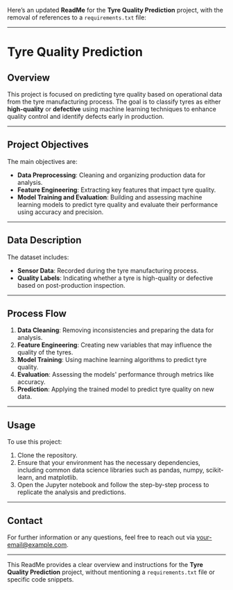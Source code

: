 Here’s an updated **ReadMe** for the **Tyre Quality Prediction** project, with the removal of references to a `requirements.txt` file:

---

# Tyre Quality Prediction

## Overview

This project is focused on predicting tyre quality based on operational data from the tyre manufacturing process. The goal is to classify tyres as either **high-quality** or **defective** using machine learning techniques to enhance quality control and identify defects early in production.

---

## Project Objectives

The main objectives are:
- **Data Preprocessing**: Cleaning and organizing production data for analysis.
- **Feature Engineering**: Extracting key features that impact tyre quality.
- **Model Training and Evaluation**: Building and assessing machine learning models to predict tyre quality and evaluate their performance using accuracy and precision.

---

## Data Description

The dataset includes:
- **Sensor Data**: Recorded during the tyre manufacturing process.
- **Quality Labels**: Indicating whether a tyre is high-quality or defective based on post-production inspection.

---

## Process Flow

1. **Data Cleaning**: Removing inconsistencies and preparing the data for analysis.
2. **Feature Engineering**: Creating new variables that may influence the quality of the tyres.
3. **Model Training**: Using machine learning algorithms to predict tyre quality.
4. **Evaluation**: Assessing the models' performance through metrics like accuracy.
5. **Prediction**: Applying the trained model to predict tyre quality on new data.

---

## Usage

To use this project:
1. Clone the repository.
2. Ensure that your environment has the necessary dependencies, including common data science libraries such as pandas, numpy, scikit-learn, and matplotlib.
3. Open the Jupyter notebook and follow the step-by-step process to replicate the analysis and predictions.

---

## Contact

For further information or any questions, feel free to reach out via [your-email@example.com](mailto:your-email@example.com).

---

This ReadMe provides a clear overview and instructions for the **Tyre Quality Prediction** project, without mentioning a `requirements.txt` file or specific code snippets.
